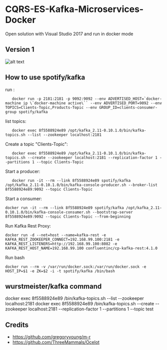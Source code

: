 # CQRS-ES-Kafka-Microservices-Docker

Open solution with Visual Studio 2017 and run in docker mode

## Version 1
![alt text](https://github.com/sydney900/CQRS-RS-Microservices/blob/master/Version1.png "Version1 Chart")

## How to use spotify/kafka
run : 
```
   docker run -p 2181:2181 -p 9092:9092 --env ADVERTISED_HOST=`docker-machine ip \`docker-machine active\`` --env ADVERTISED_PORT=9092 --env TOPICS=Clients-Topic,Products-Topic --env GROUP_ID=clients-consumer-group spotify/kafka
```

list topics:  
```
   docker exec 8f5588924e89 /opt/kafka_2.11-0.10.1.0/bin/kafka-topics.sh --list --zookeeper localhost:2181
```

Create a topic "Clients-Topic":
```
   docker exec 8f5588924e89 /opt/kafka_2.11-0.10.1.0/bin/kafka-topics.sh --create --zookeeper localhost:2181 --replication-factor 1 --partitions 1 --topic Clients-Topic
```

Start a producer:
```
   docker run -it --rm --link 8f5588924e89 spotify/kafka /opt/kafka_2.11-0.10.1.0/bin/kafka-console-producer.sh --broker-list 8f5588924e89:9092 --topic Clients-Topic
```

Start a consumer:
```
docker run -it --rm --link 8f5588924e89 spotify/kafka /opt/kafka_2.11-0.10.1.0/bin/kafka-console-consumer.sh --bootstrap-server 8f5588924e89:9092 --topic Clients-Topic --from-beginning
```
Run Kafka Rest Proxy:
```
docker run -d --net=host --name=kafka-rest -e KAFKA_REST_ZOOKEEPER_CONNECT=192.168.99.100:2181 -e KAFKA_REST_LISTENERS=http://192.168.99.100:8082 -e KAFKA_REST_HOST_NAME=192.168.99.100 confluentinc/cp-kafka-rest:4.1.0
```
Run bash
```
docker run --rm -v /var/run/docker.sock:/var/run/docker.sock -e HOST_IP=$1 -e ZK=$2 -i -t spotify/kafka /bin/bash
```

## wurstmeister/kafka command
docker exec 8f5588924e89 /bin/kafka-topics.sh --list --zookeeper localhost:2181
docker exec 8f5588924e89 /bin/kafka-topics.sh --create --zookeeper localhost:2181 --replication-factor 1 --partitions 1 --topic test

## Credits
* https://github.com/gregoryyoung/m-r
* https://github.com/ThreeMammals/Ocelot
